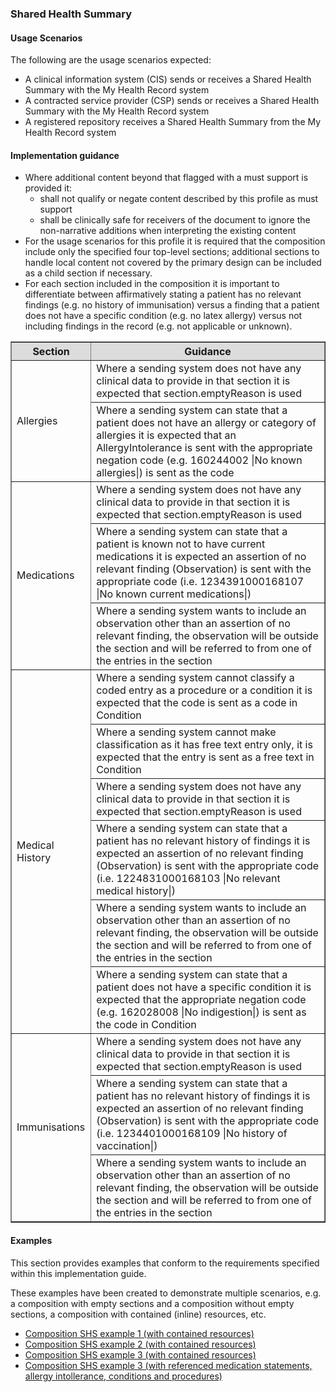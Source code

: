 ### Shared Health Summary


#### Usage Scenarios 

The following are the usage scenarios expected:

* A clinical information system (CIS) sends or receives a Shared Health Summary with the My Health Record system
* A contracted service provider (CSP) sends or receives a Shared Health Summary with the My Health Record system
* A registered repository receives a Shared Health Summary from the My Health Record system


####  Implementation guidance 
* Where additional content beyond that flagged with a must support is provided it:
    * shall not qualify or negate content described by this profile as must support
    * shall be clinically safe for receivers of the document to ignore the non-narrative additions when interpreting the existing content
* For the usage scenarios for this profile it is required that the composition include only the specified four top-level sections; additional sections to handle local content not covered by the primary design can be included as a child section if necessary.
* For each section included in the composition it is important to differentiate between affirmatively stating a patient has no relevant findings (e.g. no history of immunisation) versus a finding that a patient does not have a specific condition (e.g. no latex allergy) versus not including findings in the record (e.g. not applicable or unknown).

<table border="1">
  <tr bgcolor="#DCDCDC">
    <th>Section</th>
    <th>Guidance</th>
    </tr>
 
 <tr>
   <td rowspan="2">Allergies</td>
    <td>Where a sending system does not have any clinical data to provide in that section it is expected that section.emptyReason is used</td>
  </tr>
 <tr>
    <td>Where a sending system can state that a patient does not have an allergy or category of allergies it is expected that an AllergyIntolerance is sent with the appropriate negation code (e.g. 160244002 &#124;No known allergies&#124;) is sent as the code</td>
  </tr>
  
   <tr>
   <td rowspan="3">Medications</td>
    <td>Where a sending system does not have any clinical data to provide in that section it is expected that section.emptyReason is used</td>
  </tr>
 <tr>
    <td>Where a sending system can state that a patient is known not to have current medications it is expected an assertion of no relevant finding (Observation) is sent with the appropriate code (i.e. 1234391000168107 &#124;No known current medications&#124;)</td>
  </tr>
  <tr>
    <td>Where a sending system wants to include an observation other than an assertion of no relevant finding, the observation will be outside the section and will be referred to from one of the entries in the section</td>
  </tr>
  
 <tr>
   <td rowspan="6">Medical History</td>
    <td>Where a sending system cannot classify a coded entry as a procedure or a condition it is expected that the code is sent as a code in Condition</td>
  </tr>
 <tr>
    <td>Where a sending system cannot make classification as it has free text entry only, it is expected that the entry is sent as a free text in Condition</td>
  </tr>
  <tr>
    <td>Where a sending system does not have any clinical data to provide in that section it is expected that section.emptyReason is used</td>
  </tr>
    <tr>
    <td>Where a sending system can state that a patient has no relevant history of findings it is expected an assertion of no relevant finding (Observation) is sent with the appropriate code (i.e. 1224831000168103 &#124;No relevant medical history&#124;)</td>
  </tr>
  <tr>
   <td>Where a sending system wants to include an observation other than an assertion of no relevant finding, the observation will be outside the section and will be referred to from one of the entries in the section</td>
  </tr>
  <tr>
    <td>Where a sending system can state that a patient does not have a specific condition it is expected that the appropriate negation code (e.g. 162028008 &#124;No indigestion&#124;) is sent as the code in Condition</td>
  </tr>
  
  <tr>
   <td rowspan="3">Immunisations</td>
    <td>Where a sending system does not have any clinical data to provide in that section it is expected that section.emptyReason is used</td>
  </tr>
  <tr>
    <td>Where a sending system can state that a patient has no relevant history of findings it is expected an assertion of no relevant finding (Observation) is sent with the appropriate code (i.e. 1234401000168109 &#124;No history of vaccination&#124;)</td>
  </tr>
    <tr>
    <td>Where a sending system wants to include an observation other than an assertion of no relevant finding, the observation will be outside the section and will be referred to from one of the entries in the section</td>
  </tr>
</table>  
  
   
   
#### Examples
This section provides examples that conform to the requirements specified within this implementation guide.

These examples have been created to demonstrate multiple scenarios, e.g. a composition with empty sections and a composition without empty sections, a composition with contained (inline) resources, etc. 

* [Composition SHS example 1 (with contained resources)](Composition-a0da969a-7956-439b-b390-8de071a2df7c.html)
* [Composition SHS example 2 (with contained resources)](Composition-bd06e981-ba86-4020-ba59-cd89f80e8712.html)
* [Composition SHS example 3 (with contained resources)](Composition-c53c6c39-3e1a-4038-9ad5-25be8c54481f.html)
* [Composition SHS example 3 (with referenced medication statements, allergy intollerance, conditions and procedures)](Composition-de5ef077b-cc0f-4c3d-a4cd-a35ceafff331.html)
